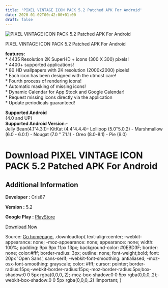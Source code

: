```yaml
---
title: 'PIXEL VINTAGE ICON PACK 5.2 Patched APK For Android'
date: 2020-01-02T00:42:00+01:00
draft: false
---
```


![PIXEL VINTAGE ICON PACK 5.2 Patched APK For Android](https://i0.wp.com/apkhome.net/wp-content/uploads/2019/11/PIXEL-VINTAGE-ICON-PACK-5.2-Patched.png "PIXEL VINTAGE ICON PACK 5.2 Patched APK For Android")

  

PIXEL VINTAGE ICON PACK 5.2 Patched APK For Android

**features:**  
\* 4435 Resolution 2K SuperHD + icons (300 X 300) pixels!  
\* 4400+ supported applications!  
\* 80 HD wallpapers with 2K resolution (2000x2000) pixels!  
\* Each icon has been designed with the utmost care!  
\* Fourth process of rendering icons!  
\* Automatic masking of missing icons!  
\* Dynamic Calendar for App Stock and Google Calendar!  
\* Request missing icons directly via the application  
\* Update periodicals guaranteed!

**Supported Android**  
{4.0 and UP}  
**Supported Android Version**:-  
Jelly Bean(4.1"4.3.1)- KitKat (4.4"4.4.4)- Lollipop (5.0"5.0.2) - Marshmallow (6.0 - 6.0.1) - Nougat (7.0 " 7.1.1) - Oreo (8.0-8.1) - Pie (9.0)

Download PIXEL VINTAGE ICON PACK 5.2 Patched APK For Android
============================================================

Additional Information
----------------------

**Developer :** Cris87

**Version :** 5.2

**Google Play :** [PlayStore](https://play.google.com/store/apps/details?id=com.cris87.pixel_vintage)

  

[Download Now](https://store4app.co/post/pixel-vintage-icon-pack-5-2-patched-apk-for-android_1573717363)

  
Source: [Go homepage.](https://store4app.co/post/pixel-vintage-icon-pack-5-2-patched-apk-for-android_1573717363) .downloadtop{ text-align:center; -webkit-appearance: none; -moz-appearance: none; appearance: none; width: 100%; padding: 9px 9px 11px 13px; background-color: #0EBD3F; border: none; color:#fff; border-radius: 3px; outline: none; font-weight;bold; font: 20px 'Open Sans', sans-serif; -webkit-font-smoothing: antialiased; -moz-osx-font-smoothing: grayscale; color: #fff; cursor: pointer; border-radius:15px;-webkit-border-radius:15px;-moz-border-radius:5px;box-shadow:0 0 5px rgba(0,0,0,.2);-moz-box-shadow:0 0 5px rgba(0,0,0,.2);-webkit-box-shadow:0 0 5px rgba(0,0,0,.2) !important; }